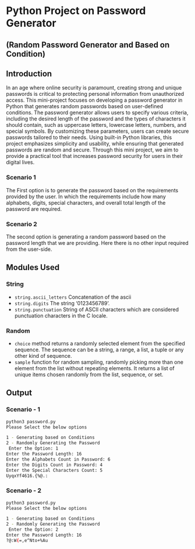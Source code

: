 # Python Project on Password Generator
## (Random Password Generator and Based on Condition)



## Introduction

In an age where online security is paramount, creating strong and unique passwords is critical to protecting personal information from unauthorized access. This mini-project focuses on developing a password generator in Python that generates random passwords based on user-defined conditions.
The password generator allows users to specify various criteria, including the desired length of the password and the types of characters it should contain, such as uppercase letters, lowercase letters, numbers, and special symbols. By customizing these parameters, users can create secure passwords tailored to their needs.
Using built-in Python libraries, this project emphasizes simplicity and usability, while ensuring that generated passwords are random and secure. Through this mini project, we aim to provide a practical tool that increases password security for users in their digital lives.


### Scenario 1

The First option is to generate the password based on the requirements provided by the user. In which the requirements include how many alphabets, digits, special characters, and overall total length of the password are required.

### Scenario 2

The second option is generating a random password based on the password length that we are providing. Here there is no other input required from the user-side.


## Modules Used

### String 
- `string.ascii_letters` Concatenation of the ascii 
- `string.digits` The string ‘0123456789’.
- `string.punctuation` String of ASCII characters which are considered punctuation characters in the C locale.

### Random
- `choice` method returns a randomly selected element from the specified sequence. The sequence can be a string, a range, a list, a tuple or any other kind of sequence.
- `sample` function for random sampling, randomly picking more than one element from the list without repeating elements. It returns a list of unique items chosen randomly from the list, sequence, or set.


## Output

### Scenario - 1
```sh
python3 password.py
Please Select the below options

1 - Generating based on Conditions
2 - Randomly Generating the Password
 Enter the Option: 1
Enter the Password Length: 16
Enter the Alphabets Count in Password: 6
Enter the Digits Count in Password: 4
Enter the Special Characters Count: 5
UyqxYf4616.{%@.:
```

### Scenario - 2

```sh
python3 password.py
Please Select the below options

1 - Generating based on Conditions
2 - Randomly Generating the Password
 Enter the Option: 2
Enter the Password Length: 16
?@:W(=,e^Nto+%Au
```


